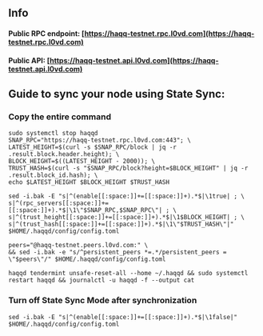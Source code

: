 ## Info
#### Public RPC endpoint: [https://haqq-testnet.rpc.l0vd.com](https://haqq-testnet.rpc.l0vd.com)
#### Public API: [https://haqq-testnet.api.l0vd.com](https://haqq-testnet.api.l0vd.com)

## Guide to sync your node using State Sync:

### Copy the entire command
```
sudo systemctl stop haqqd
SNAP_RPC="https://haqq-testnet.rpc.l0vd.com:443"; \
LATEST_HEIGHT=$(curl -s $SNAP_RPC/block | jq -r .result.block.header.height); \
BLOCK_HEIGHT=$((LATEST_HEIGHT - 2000)); \
TRUST_HASH=$(curl -s "$SNAP_RPC/block?height=$BLOCK_HEIGHT" | jq -r .result.block_id.hash); \
echo $LATEST_HEIGHT $BLOCK_HEIGHT $TRUST_HASH

sed -i.bak -E "s|^(enable[[:space:]]+=[[:space:]]+).*$|\1true| ; \
s|^(rpc_servers[[:space:]]+=[[:space:]]+).*$|\1\"$SNAP_RPC,$SNAP_RPC\"| ; \
s|^(trust_height[[:space:]]+=[[:space:]]+).*$|\1$BLOCK_HEIGHT| ; \
s|^(trust_hash[[:space:]]+=[[:space:]]+).*$|\1\"$TRUST_HASH\"|" $HOME/.haqqd/config/config.toml

peers="@haqq-testnet.peers.l0vd.com:" \
&& sed -i.bak -e "s/^persistent_peers *=.*/persistent_peers = \"$peers\"/" $HOME/.haqqd/config/config.toml 

haqqd tendermint unsafe-reset-all --home ~/.haqqd && sudo systemctl restart haqqd && journalctl -u haqqd -f --output cat
```

### Turn off State Sync Mode after synchronization
```
sed -i.bak -E "s|^(enable[[:space:]]+=[[:space:]]+).*$|\1false|" $HOME/.haqqd/config/config.toml
```
